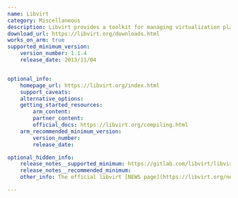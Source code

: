```yaml
---
name: Libvirt
category: Miscellaneous
description: Libvirt provides a toolkit for managing virtualization platforms. Libvirt comes under the open-source licenses, and is accessible from C, Python, Perl, Go, and many more.
download_url: https://libvirt.org/downloads.html
works_on_arm: true
supported_minimum_version:
    version_number: 1.1.4
    release_date: 2013/11/04


optional_info:
    homepage_url: https://libvirt.org/index.html
    support_caveats:
    alternative_options:
    getting_started_resources:
        arm_content:
        partner_content:
        official_docs: https://libvirt.org/compiling.html
    arm_recommended_minimum_version:
        version_number:
        release_date:

optional_hidden_info:
    release_notes__supported_minimum: https://gitlab.com/libvirt/libvirt/-/blob/v1.1.4/docs/news.html.in?ref_type=tags#L15
    release_notes__recommended_minimum:
    other_info: The official libvirt [NEWS page](https://libvirt.org/news.html#) shows no release notes for v1.1.4. However, the gitlab repo for libvirt has the initial AArch64 support mentioned in the [news.html](https://gitlab.com/libvirt/libvirt/-/blob/v1.1.4/docs/news.html.in?ref_type=tags#L15) file in version 1.1.4.

---
```

